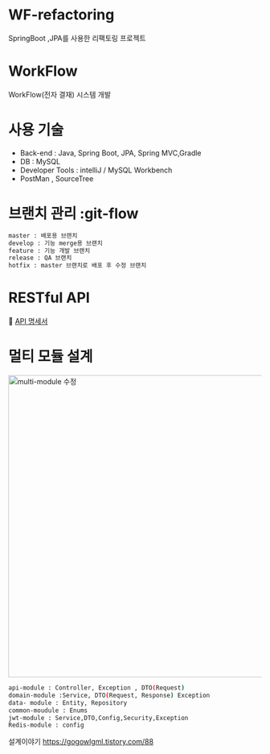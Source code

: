 # WF-refactoring
SpringBoot ,JPA를 사용한 리팩토링 프로젝트
# WorkFlow 
WorkFlow(전자 결재) 시스템 개발

# 사용 기술
- Back-end : Java, Spring Boot, JPA, Spring MVC,Gradle
- DB : MySQL
- Developer Tools : intelliJ / MySQL Workbench 
- PostMan , SourceTree

# 브랜치 관리 :git-flow
```sh
master : 배포용 브랜치
develop : 기능 merge용 브랜치
feature : 기능 개발 브랜치
release : QA 브랜치
hotfix : master 브랜치로 배포 후 수정 브랜치
```

# RESTful API 
📃 [API 명세서](https://github.com/CJIHEE/WF-refactoring/wiki/%F0%9F%93%83-API-%EB%AA%85%EC%84%B8%EC%84%9C)


# 멀티 모듈 설계

<img width="600" alt="multi-module 수정" src="https://github.com/CJIHEE/WF-refactoring/assets/110098108/5c483222-8ff8-49c1-b2d1-ccc69b1a1f33">

```sh
api-module : Controller, Exception , DTO(Request)
domain-module :Service, DTO(Request, Response) Exception
data- module : Entity, Repository
common-moudule : Enums
jwt-module : Service,DTO,Config,Security,Exception
Redis-module : config
```

설계이야기 https://gogowlgml.tistory.com/88
